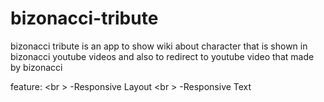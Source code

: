 # bizonacci-tribute
bizonacci tribute is an app to show wiki about character that is shown in bizonacci youtube videos and also to redirect to youtube video that made by bizonacci

feature:
<br \> -Responsive Layout
<br \> -Responsive Text
